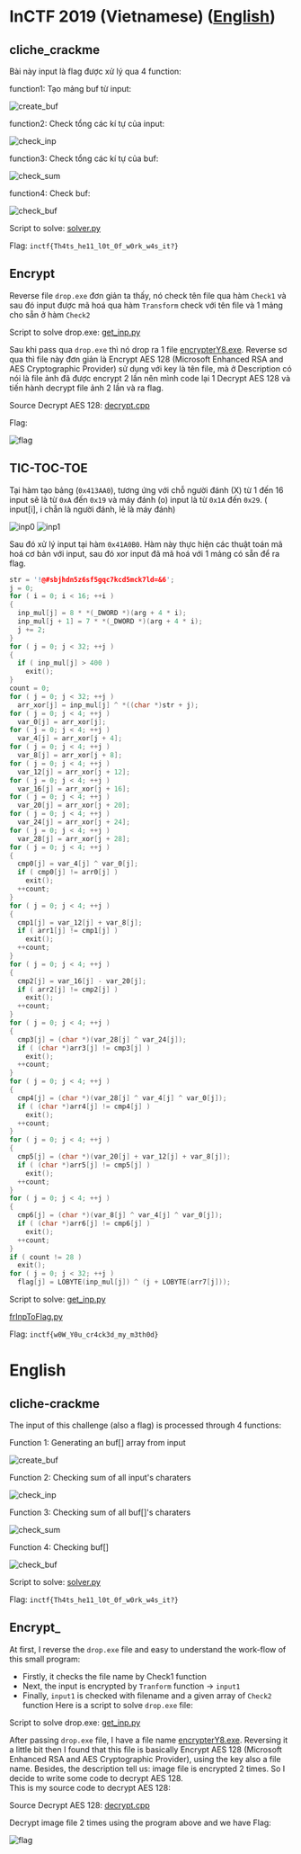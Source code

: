 # InCTF 2019 (Vietnamese) ([English](#english))

## cliche_crackme

Bài này input là flag được xử lý qua 4 function:

function1: Tạo mảng buf từ input:

![create_buf](/inctf2019/cliche_crackme/create_buf.png)

function2: Check tổng các kí tự của input:

![check_inp](/inctf2019/cliche_crackme/check_inp.png)

function3: Check tổng các kí tự của buf:

![check_sum](/inctf2019/cliche_crackme/check_sum.png)

function4: Check buf:

![check_buf](/inctf2019/cliche_crackme/check_buf.png)

Script to solve: [solver.py](/inctf2019/cliche_crackme/solver.py)

Flag: `inctf{Th4ts_he11_l0t_0f_w0rk_w4s_it?}`

## Encrypt

Reverse file `drop.exe` đơn giản ta thấy, nó check tên file qua hàm `Check1` và sau đó input được mã hoá qua hàm `Transform` check với tên file và 1 mảng cho sẵn ở hàm `Check2`

Script to solve drop.exe: [get_inp.py](/inctf2019/encrypt/get_inp.py)

Sau khi pass qua `drop.exe` thì nó drop ra 1 file [encrypterY8.exe](/inctf2019/encrypt/encrypterY8.exe). Reverse sơ qua thì file này đơn giản là Encrypt AES 128 (Microsoft Enhanced RSA and AES Cryptographic Provider) sử dụng với key là tên file, mà ở Description có nói là file ảnh đã được encrypt 2 lần nên mình code lại 1 Decrypt AES 128 và tiến hành decrypt file ảnh 2 lần và ra flag.

Source Decrypt AES 128: [decrypt.cpp](/inctf2019/encrypt/decrypt.cpp)

Flag:

![flag](/inctf2019/encrypt/flag.png)

## TIC-TOC-TOE

Tại hàm tạo bảng (`0x413AA0`), tương ứng với chỗ người đánh (X) từ 1 đến 16 input sẽ là từ `0xA` đến `0x19` và máy đánh (o) input là từ `0x1A` đến `0x29`. ( input[i], i chẵn là người đánh, lẻ là máy đánh)

![inp0](/inctf2019/tictoctoe/inp0.png)
![inp1](/inctf2019/tictoctoe/inp1.png)

Sau đó xử lý input tại hàm `0x41A0B0`. Hàm này thực hiện các thuật toán mã hoá cơ bản với input, sau đó xor input đã mã hoá với 1 mảng có sẵn để ra flag.

```c
str = '!@#sbjhdn5z6sf5gqc7kcd5mck7ld=&6';
j = 0;
for ( i = 0; i < 16; ++i )
{
  inp_mul[j] = 8 * *(_DWORD *)(arg + 4 * i);
  inp_mul[j + 1] = 7 * *(_DWORD *)(arg + 4 * i);
  j += 2;
}
for ( j = 0; j < 32; ++j )
{
  if ( inp_mul[j] > 400 )
    exit();
}
count = 0;
for ( j = 0; j < 32; ++j )
  arr_xor[j] = inp_mul[j] ^ *((char *)str + j);
for ( j = 0; j < 4; ++j )
  var_0[j] = arr_xor[j];
for ( j = 0; j < 4; ++j )
  var_4[j] = arr_xor[j + 4];
for ( j = 0; j < 4; ++j )
  var_8[j] = arr_xor[j + 8];
for ( j = 0; j < 4; ++j )
  var_12[j] = arr_xor[j + 12];
for ( j = 0; j < 4; ++j )
  var_16[j] = arr_xor[j + 16];
for ( j = 0; j < 4; ++j )
  var_20[j] = arr_xor[j + 20];
for ( j = 0; j < 4; ++j )
  var_24[j] = arr_xor[j + 24];
for ( j = 0; j < 4; ++j )
  var_28[j] = arr_xor[j + 28];
for ( j = 0; j < 4; ++j )
{
  cmp0[j] = var_4[j] ^ var_0[j];
  if ( cmp0[j] != arr0[j] )
    exit();
  ++count;
}
for ( j = 0; j < 4; ++j )
{
  cmp1[j] = var_12[j] + var_8[j];
  if ( arr1[j] != cmp1[j] )
    exit();
  ++count;
}
for ( j = 0; j < 4; ++j )
{
  cmp2[j] = var_16[j] - var_20[j];
  if ( arr2[j] != cmp2[j] )
    exit();
  ++count;
}
for ( j = 0; j < 4; ++j )
{
  cmp3[j] = (char *)(var_28[j] ^ var_24[j]);
  if ( (char *)arr3[j] != cmp3[j] )
    exit();
  ++count;
}
for ( j = 0; j < 4; ++j )
{
  cmp4[j] = (char *)(var_28[j] ^ var_4[j] ^ var_0[j]);
  if ( (char *)arr4[j] != cmp4[j] )
    exit();
  ++count;
}
for ( j = 0; j < 4; ++j )
{
  cmp5[j] = (char *)(var_20[j] + var_12[j] + var_8[j]);
  if ( (char *)arr5[j] != cmp5[j] )
    exit();
  ++count;
}
for ( j = 0; j < 4; ++j )
{
  cmp6[j] = (char *)(var_8[j] ^ var_4[j] ^ var_0[j]);
  if ( (char *)arr6[j] != cmp6[j] )
    exit();
  ++count;
}
if ( count != 28 )
  exit();
for ( j = 0; j < 32; ++j )
  flag[j] = LOBYTE(inp_mul[j]) ^ (j + LOBYTE(arr7[j]));
```

Script to solve: [get_inp.py](/inctf2019/tictoctoe/get_inp.py)

[frInpToFlag.py](/inctf2019/tictoctoe/frInpToFlag.py)

Flag: `inctf{w0W_Y0u_cr4ck3d_my_m3th0d}`

# English

## cliche-crackme

The input of this challenge (also a flag) is processed through 4 functions:

Function 1: Generating an buf[] array from input

![create_buf](/inctf2019/cliche_crackme/create_buf.png)

Function 2: Checking sum of all input's charaters

![check_inp](/inctf2019/cliche_crackme/check_inp.png)

Function 3: Checking sum of all buf[]'s charaters

![check_sum](/inctf2019/cliche_crackme/check_sum.png)

Function 4: Checking buf[]

![check_buf](/inctf2019/cliche_crackme/check_buf.png)

Script to solve: [solver.py](/inctf2019/cliche_crackme/solver.py)

Flag: `inctf{Th4ts_he11_l0t_0f_w0rk_w4s_it?}`

## Encrypt_

At first, I reverse the `drop.exe` file and easy to understand the work-flow of this small program:
- Firstly, it checks the file name by Check1 function
- Next, the input is encrypted by `Tranform` function -> `input1`
- Finally, `input1` is checked with filename and a given array of `Check2` function
Here is a script to solve `drop.exe` file:

Script to solve drop.exe: [get_inp.py](/inctf2019/encrypt/get_inp.py)

After passing `drop.exe` file, I have a file name [encrypterY8.exe](/inctf2019/encrypt/encrypterY8.exe). Reversing it a little bit then I found that this file is basically Encrypt AES 128
(Microsoft Enhanced RSA and AES Cryptographic Provider), using the key also a file name. Besides, the description tell us: image file is encrypted 2 times. So I decide to write some code to decrypt AES 128.  
This is my source code to decrypt AES 128:

Source Decrypt AES 128: [decrypt.cpp](/inctf2019/encrypt/decrypt.cpp)

Decrypt image file 2 times using the program above and we have Flag:

![flag](/inctf2019/encrypt/flag.png)

